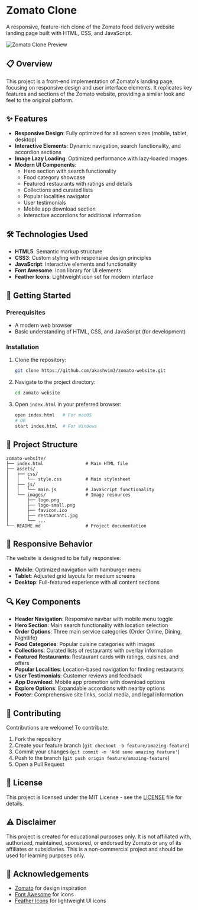 # Zomato Clone

A responsive, feature-rich clone of the Zomato food delivery website landing page built with HTML, CSS, and JavaScript.

![Zomato Clone Preview](assets/images/preview.png)

## 📋 Overview

This project is a front-end implementation of Zomato's landing page, focusing on responsive design and user interface elements. It replicates key features and sections of the Zomato website, providing a similar look and feel to the original platform.

## ✨ Features

- **Responsive Design**: Fully optimized for all screen sizes (mobile, tablet, desktop)
- **Interactive Elements**: Dynamic navigation, search functionality, and accordion sections
- **Image Lazy Loading**: Optimized performance with lazy-loaded images
- **Modern UI Components**: 
  - Hero section with search functionality
  - Food category showcase
  - Featured restaurants with ratings and details
  - Collections and curated lists
  - Popular localities navigator
  - User testimonials
  - Mobile app download section
  - Interactive accordions for additional information

## 🛠️ Technologies Used

- **HTML5**: Semantic markup structure
- **CSS3**: Custom styling with responsive design principles
- **JavaScript**: Interactive elements and functionality
- **Font Awesome**: Icon library for UI elements
- **Feather Icons**: Lightweight icon set for modern interface

## 🚀 Getting Started

### Prerequisites

- A modern web browser
- Basic understanding of HTML, CSS, and JavaScript (for development)

### Installation

1. Clone the repository:
   ```bash
   git clone https://github.com/akashvim3/zomato-website.git
   ```

2. Navigate to the project directory:
   ```bash
   cd zomato website
   ```

3. Open `index.html` in your preferred browser:
   ```bash
   open index.html   # For macOS
   # OR
   start index.html  # For Windows
   ```

## 📂 Project Structure

```
zomato-website/
├── index.html                # Main HTML file
├── assets/
│   ├── css/
│   │   └── style.css         # Main stylesheet
│   ├── js/
│   │   └── main.js           # JavaScript functionality
│   └── images/               # Image resources
│       ├── logo.png
│       ├── logo-small.png
│       ├── favicon.ico
│       ├── restaurant1.jpg
│       └── ...
└── README.md                 # Project documentation
```

## 📱 Responsive Behavior

The website is designed to be fully responsive:

- **Mobile**: Optimized navigation with hamburger menu
- **Tablet**: Adjusted grid layouts for medium screens
- **Desktop**: Full-featured experience with all content sections

## 🔍 Key Components

- **Header Navigation**: Responsive navbar with mobile menu toggle
- **Hero Section**: Main search functionality with location selection
- **Order Options**: Three main service categories (Order Online, Dining, Nightlife)
- **Food Categories**: Popular cuisine categories with images
- **Collections**: Curated lists of restaurants with overlay information
- **Featured Restaurants**: Restaurant cards with ratings, cuisines, and offers
- **Popular Localities**: Location-based navigation for finding restaurants
- **User Testimonials**: Customer reviews and feedback
- **App Download**: Mobile app promotion with download options
- **Explore Options**: Expandable accordions with nearby options
- **Footer**: Comprehensive site links, social media, and legal information

## 🤝 Contributing

Contributions are welcome! To contribute:

1. Fork the repository
2. Create your feature branch (`git checkout -b feature/amazing-feature`)
3. Commit your changes (`git commit -m 'Add some amazing feature'`)
4. Push to the branch (`git push origin feature/amazing-feature`)
5. Open a Pull Request

## 📜 License

This project is licensed under the MIT License - see the [LICENSE](LICENSE) file for details.

## ⚠️ Disclaimer

This project is created for educational purposes only. It is not affiliated with, authorized, maintained, sponsored, or endorsed by Zomato or any of its affiliates or subsidiaries. This is a non-commercial project and should be used for learning purposes only.

## 🙏 Acknowledgements

- [Zomato](https://www.zomato.com/) for design inspiration
- [Font Awesome](https://fontawesome.com/) for icons
- [Feather Icons](https://feathericons.com/) for lightweight UI icons

